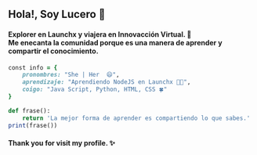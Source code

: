 ## Hola!,  Soy Lucero 👋

#### Explorer en Launchx y viajera en Innovacción Virtual. 🚀 <br> Me enecanta la comunidad porque es una manera de aprender y compartir el conocimiento.


```ruby
const info = {
    pronombres: "She | Her  😄", 
    aprendizaje: "Aprendiendo NodeJS en Launchx 👩‍💻",
    coigo: "Java Script, Python, HTML, CSS 🍀"
}
```

```ruby
def frase():
    return 'La mejor forma de aprender es compartiendo lo que sabes.'
print(frase())
```

#### Thank you for visit my profile. ✨ 

<!--
**LuceroLuciano/LuceroLuciano** is a ✨ _special_ ✨ repository because its `README.md` (this file) appears on your GitHub profile.

Here are some ideas to get you started:

- 🔭 I’m currently working on ...
- 🌱 I’m currently learning ...
- 👯 I’m looking to collaborate on ...
- 🤔 I’m looking for help with ...
- 💬 Ask me about ...
- 📫 How to reach me: ...
- 😄 Pronouns: ...
- ⚡ Fun fact: ...
-->
